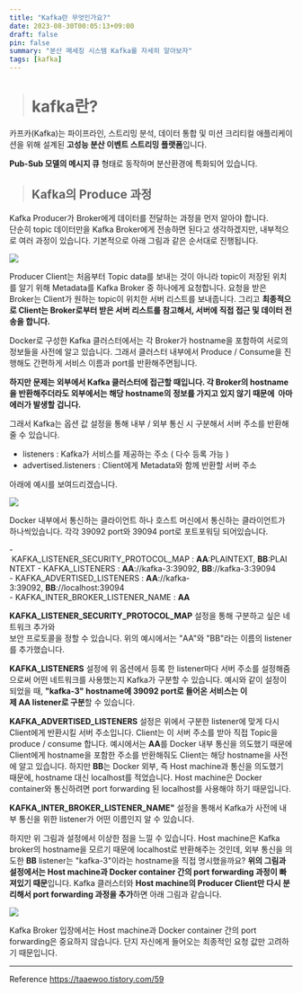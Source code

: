 ```yaml
---
title: "Kafka란 무엇인가요?"
date: 2023-08-30T00:05:13+09:00 
draft: false
pin: false 
summary: "분산 메세징 시스템 Kafka를 자세히 알아보자"
tags: [kafka]
---
```


> # kafka란?

카프카(Kafka)는 파이프라인, 스트리밍 분석, 데이터 통합 및 미션 크리티컬 애플리케이션을 위해 설계된 **고성능 분산 이벤트 스트리밍 플랫폼**입니다.

**Pub-Sub 모델의 메시지 큐** 형태로 동작하며 분산환경에 특화되어 있습니다.

> ##  Kafka의 Produce 과정

Kafka Producer가 Broker에게 데이터를 전달하는 과정을 먼저 알아야 합니다.  
단순히 topic 데이터만을 Kafka Broker에게 전송하면 된다고 생각하겠지만, 내부적으로 여러 과정이 있습니다.
기본적으로 아래 그림과 같은 순서대로 진행됩니다.

![](https://img1.daumcdn.net/thumb/R1280x0/?scode=mtistory2&fname=https%3A%2F%2Fblog.kakaocdn.net%2Fdn%2F7h66m%2FbtrCflUmNAO%2Fg9Jk6CrWeDzVYfZEG82gK1%2Fimg.png)

Producer Client는 처음부터 Topic data를 보내는 것이 아니라 topic이 저장된 위치를 알기 위해 Metadata를 Kafka Broker 중 하나에게 요청합니다. 요청을 받은 Broker는 Client가 원하는 topic이 위치한 서버 리스트를 보내줍니다. 그리고 **최종적으로 Client는 Broker로부터 받은 서버 리스트를 참고해서, 서버에 직접 접근 및 데이터 전송을 합니다.**

Docker로 구성한 Kafka 클러스터에서는 각 Broker가 hostname을 포함하여 서로의 정보들을 사전에 알고 있습니다. 그래서 클러스터 내부에서  Produce / Consume을 진행해도 간편하게 서비스 이름과 port를 반환해주면됩니다. 

**하지만 문제는 외부에서 Kafka 클러스터에 접근할 때입니다. 각 Broker의 hostname을 반환해주더라도 외부에서는 해당 hostname의 정보를 가지고 있지 않기 때문에  아마 에러가 발생할 겁니다.**

그래서 Kafka는 옵션 값 설정을 통해 내부 / 외부 통신 시 구분해서 서버 주소를 반환해줄 수 있습니다.  

- listeners : Kafka가 서비스를 제공하는 주소 ( 다수 등록 가능 ) 
- advertised.listeners : Client에게 Metadata와 함께 반환할 서버 주소

아래에 예시를 보여드리겠습니다.

![](https://img1.daumcdn.net/thumb/R1280x0/?scode=mtistory2&fname=https%3A%2F%2Fblog.kakaocdn.net%2Fdn%2FbiwSO6%2FbtrCiaSiWd7%2Fetf4TYA4aQN2jNPojL0By0%2Fimg.png)

Docker 내부에서 통신하는 클라이언트 하나 호스트 머신에서 통신하는 클라이언트가 하나씩있습니다.
각각 39092 port와 39094 port로 포트포워딩 되어있습니다.

- KAFKA_LISTENER_SECURITY_PROTOCOL_MAP : **AA**:PLAINTEXT, **BB**:PLAINTEXT
- KAFKA_LISTENERS : **AA**://kafka-3:39092, **BB**://kafka-3:39094  
- KAFKA_ADVERTISED_LISTENERS : **AA**://kafka-3:39092, **BB**://localhost:39094  
- KAFKA_INTER_BROKER_LISTENER_NAME : **AA**

**KAFKA_LISTENER_SECURITY_PROTOCOL_MAP** 설정을 통해 구분하고 싶은 네트워크 추가와  
보안 프로토콜을 정할 수 있습니다. 위의 예시에서는 "AA"와 "BB"라는 이름의 listener를 추가했습니다.

**KAFKA_LISTENERS** 설정에 위 옵션에서 등록 한 listener마다 서버 주소를 설정해줌으로써 어떤 네트워크를 사용했는지 Kafka가 구분할 수 있습니다. 예시와 같이 설정이 되었을 때, **"kafka-3" hostname에 39092 port로 들어온 서비스는 이제 AA listener로 구분**할 수 있습니다.

**KAFKA_ADVERTISED_LISTENERS** 설정은 위에서 구분한 listener에 맞게 다시 Client에게 반환시킬 서버 주소입니다. Client는 이 서버 주소를 받아 직접 Topic을 produce / consume 합니다. 예시에서는 **AA**를 Docker 내부 통신을 의도했기 때문에 Client에게 hostname을 포함한 주소를 반환해줘도 Client는 해당 hostname을 사전에 알고 있습니다. 하지만 **BB**는 Docker 외부, 즉 Host machine과 통신을 의도했기 때문에, hostname 대신 localhost를 적었습니다. Host machine은 Docker container와 통신하려면 port forwarding 된 localhost를 사용해야 하기 때문입니다.

**KAFKA_INTER_BROKER_LISTENER_NAME"** 설정을 통해서 Kafka가 사전에 내부 통신을 위한 listener가 어떤 이름인지 알 수 있습니다.

하지만 위 그림과 설정에서 이상한 점을 느낄 수 있습니다. Host machine은 Kafka broker의 hostname을 모르기 때문에 localhost로 반환해주는 것인데, 외부 통신을 의도한 **BB** listener는 "kafka-3"이라는 hostname을 직접 명시했을까요? **위의 그림과 설정에서는 Host machine과 Docker container 간의 port forwarding 과정이 빠져있기 때문**입니다. Kafka 클러스터와 **Host machine의 Producer Client만 다시 분리해서 port forwarding 과정을 추가**하면 아래 그림과 같습니다.

![](https://img1.daumcdn.net/thumb/R1280x0/?scode=mtistory2&fname=https%3A%2F%2Fblog.kakaocdn.net%2Fdn%2FbXwRFz%2FbtrCatklwBy%2FCpYOCsSjrtfTOIMOrNjW8K%2Fimg.png)

Kafka Broker 입장에서는 Host machine과 Docker container 간의 port forwarding은 중요하지 않습니다. 단지 자신에게 들어오는 최종적인 요청 값만 고려하기 때문입니다.


---
Reference
https://taaewoo.tistory.com/59
